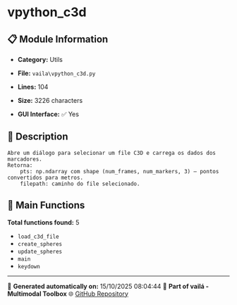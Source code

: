 # vpython_c3d

## 📋 Module Information

- **Category:** Utils
- **File:** `vaila\vpython_c3d.py`
- **Lines:** 104
- **Size:** 3226 characters


- **GUI Interface:** ✅ Yes

## 📖 Description


    Abre um diálogo para selecionar um file C3D e carrega os dados dos marcadores.
    Retorna:
        pts: np.ndarray com shape (num_frames, num_markers, 3) – pontos convertidos para metros.
        filepath: caminho do file selecionado.
    

## 🔧 Main Functions

**Total functions found:** 5

- `load_c3d_file`
- `create_spheres`
- `update_spheres`
- `main`
- `keydown`




---

📅 **Generated automatically on:** 15/10/2025 08:04:44
🔗 **Part of vailá - Multimodal Toolbox**
🌐 [GitHub Repository](https://github.com/vaila-multimodaltoolbox/vaila)
